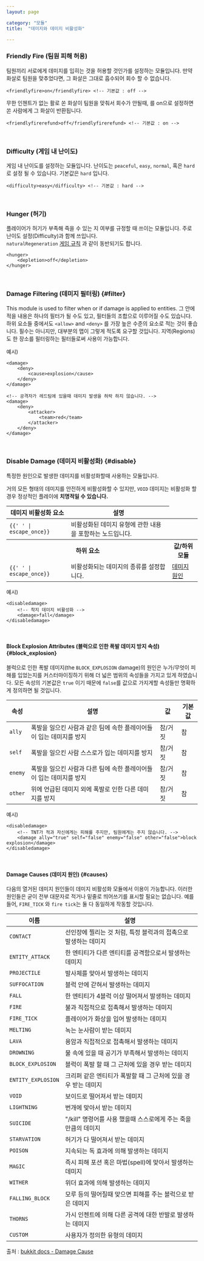 ```yaml
---
layout: page

category: "모듈"
title:  "데미지와 데미지 비활성화"

---
```


### Friendly Fire (팀원 피해 허용)
팀원끼리 서로에게 데미지를 입히는 것을 허용할 것인가를 설정하는 모듈입니다.
만약 화살로 팀원을 맞추었다면, 그 화살은 그대로 흡수되어 회수 할 수 없습니다.

    <friendlyfire>on</friendlyfire> <!-- 기본값 : off -->

무한 인첸트가 없는 활로 쏜 화살이 팀원을 맞춰서 회수가 안될때, <friendlyfirerefund>를 on으로 설정하면 쏜 사람에게 그 화살이 반환됩니다.

    <friendlyfirerefund>off</friendlyfirerefund> <!-- 기본값 : on -->

<br/>

### Difficulty (게임 내 난이도)
게임 내 난이도를 설정하는 모듈입니다.
난이도는 `peaceful`, `easy`, `normal`, 혹은 `hard`로 설정 될 수 있습니다. 기본값은 `hard` 입니다.

    <difficulty>easy</difficulty> <!-- 기본값 : hard -->

<br/>

### Hunger (허기)
플레이어가 허기가 부족해 죽을 수 있는 지 여부를 규정할 때 쓰이는 모듈입니다.
주로 난이도 설정(Difficulty)과 함께 쓰입니다.<br/>
`naturalRegeneration` [게임 규칙](/modules/gamerules) 과 같이 동반되기도 합니다.

    <hunger>
        <depletion>off</depletion>
    </hunger>

<br/>

### Damage Filtering (데미지 필터링) {#filter}

This module is used to filter when or if damage is applied to entities.
그 안에 적을 내용은 하나의 필터가 될 수도 있고, 필터들의 조합으로 이루어질 수도 있습니다.
하위 요소들 중에서도 `<allow>` and `<deny>` 를 가장 높은 수준의 요소로 적는 것이 좋습니다. 필수는 아니지만, 대부분의 맵이 그렇게 적도록 요구할 것입니다.
지역(Regions)도 한 장소를 필터링하는 필터들로써 사용이 가능합니다.

예시)

    <damage>
        <deny>
            <cause>explosion</cause>
        </deny>
    </damage>

    <!-- 공격자가 레드팀에 있을때 데미지 발생을 허락 하지 않습니다. -->
    <damage>
        <deny>
            <attacker>
                <team>red</team>
            </attacker>
        </deny>
    </damage>

<br/>

### Disable Damage (데미지 비활성화) {#disable}
특정한 원인으로 발생한 데미지를 비활성화할때 사용하는 모듈입니다.

거의 모든 형태의 데미지를 안전하게 비활성화할 수 있지만, `VOID` 데미지는 비활성화 할 경우 정상적인 플레이에 **치명적일 수 있습니다.**  

<div class='table-responsive'>
  <table class='table table-striped table-condensed'>
    <thead>
      <tr>
        <th>데미지 비활성화 요소</th>
        <th>설명</th>
      </tr>
    </thead>
    <tbody>
      <tr>
        <td>
          <span class='highlight'>
            <code>{{'<disabledamage> </disabledamage>' | escape_once}}</code>
          </span>
        </td>
        <td>비활성화된 데미지 유형에 관한 내용을 포함하는 노드입니다.</td>
        <td></td>
      </tr>
      <tr>
        <th colspan='2'>하위 요소</th>
        <th>값/하위 모듈</th>
      </tr>
      <tr>
        <td>
          <span class='highlight'>
            <code>{{'<damage> </damage>' | escape_once}}</code>
          </span>
        </td>
        <td>
          비활성화되는 데미지의 종류를 설정합니다.
        </td>
        <td>
          <a href='#causes'>데미지 원인</a>
        </td>
      </tr>
    </tbody>
  </table>
</div>

예시)

    <disabledamage>
        <!-- 착지 데미지 비활성화 -->
        <damage>fall</damage>
    </disabledamage>


<br/>

#### Block Explosion Attributes (블럭으로 인한 폭발 데미지 방지 속성) {#block_explosion}

 블럭으로 인한 폭발 데미지(the `BLOCK_EXPLOSION` damage)의 원인은 누가/무엇이 피해를 입었는지를 커스터마이징하기 위해 더 넓은 범위의 속성들을 가지고 있게 하였습니다. 모든 속성의 기본값은 `true` 이기 때문에 `false`를 값으로 가지게할 속성들만 명확하게 정의하면 될 것입니다.

<div class='table-responsive'>
  <table class='table table-striped table-condensed'>
    <thead>
      <tr>
        <th>속성</th>
        <th>설명</th>
        <th>값</th>
        <th>기본값</th>
      </tr>
    </thead>
    <tbody>
      <tr>
        <td>
          <code>ally</code>
        </td>
        <td>폭발을 일으킨 사람과 같은 팀에 속한 플레이어들이 입는 데미지를 방지 </td>
        <td>
          <span class='label label-primary'>참/거짓</span>
        </td>
        <td>참</td>
      </tr>
      <tr>
        <td>
          <code>self</code>
        </td>
        <td>폭발을 일으킨 사람 스스로가 입는 데미지를 방지</td>
        <td>
          <span class='label label-primary'>참/거짓</span>
        </td>
        <td>참</td>
      </tr>
      <tr>
        <td>
          <code>enemy</code>
        </td>
        <td>폭발을 일으킨 사람과 다른 팀에 속한 플레이어들이 입는 데미지를 방지</td>
        <td>
          <span class='label label-primary'>참/거짓</span>
        </td>
        <td>참</td>
      </tr>
      <tr>
        <td>
          <code>other</code>
        </td>
        <td>위에 언급된 데미지 외에 폭발로 인한 다른 데미지를 방지</td>
        <td>
          <span class='label label-primary'>참/거짓</span>
        </td>
        <td>참</td>
      </tr>
    </tbody>
  </table>
</div>

예시)

    <disabledamage>
        <!-- TNT가 적과 자신에게는 피해를 주지만, 팀원에게는 주지 않습니다. -->
        <damage ally="true" self="false" enemy="false" other="false">block explosion</damage>
    </disabledamage>


<br/>

#### Damage Causes (데미지 원인) {#causes}
다음의 열거된 데미지 원인들이 데미지 비활성화 모듈에서 이용이 가능합니다.
이러한 원인들은 굳이 전부 대문자로 적거나 밑줄로 띄어쓰기를 표시할 필요는 없습니다. 예를 들어, `FIRE_TICK` 와 `fire tick`는 둘 다 동일하게 작동할 것입니다.

<div class='table-responsive'>
  <table class='table table-striped table-condensed'>
    <thead>
      <tr>
        <th>이름</th>
        <th>설명</th>
      </tr>
    </thead>
    <tbody>
      <tr>
        <td>
          <code>CONTACT</code>
        </td>
        <td>
          선인장에 찔리는 것 처럼, 특정 블럭과의 접촉으로 발생하는 데미지
        </td>
      </tr>
      <tr>
        <td>
          <code>ENTITY_ATTACK</code>
        </td>
        <td>
          한 엔티티가 다른 엔티티를 공격함으로서 발생하는 데미지
        </td>
      </tr>
      <tr>
        <td>
          <code>PROJECTILE</code>
        </td>
        <td>
          발사체를 맞아서 발생하는 데미지
        </td>
      </tr>
      <tr>
        <td>
          <code>SUFFOCATION</code>
        </td>
        <td>
          블럭 안에 갇혀서 발생하는 데미지
        </td>
      </tr>
      <tr>
        <td>
          <code>FALL</code>
        </td>
        <td>
          한 엔티티가 4블럭 이상 떨어져서 발생하는 데미지
        </td>
      </tr>
      <tr>
        <td>
          <code>FIRE</code>
        </td>
        <td>
          불과 직접적으로 접촉해서 발생하는 데미지
        </td>
      </tr>
      <tr>
        <td>
          <code>FIRE_TICK</code>
        </td>
        <td>
          플레이어가 화상을 입어 발생하는 데미지
        </td>
      </tr>
      <tr>
        <td>
          <code>MELTING</code>
        </td>
        <td>
          녹는 눈사람이 받는 데미지
        </td>
      </tr>
      <tr>
        <td>
          <code>LAVA</code>
        </td>
        <td>
          용암과 직접적으로 접촉해서 발생하는 데미지
        </td>
      </tr>
      <tr>
        <td>
          <code>DROWNING</code>
        </td>
        <td>
          물 속에 있을 때 공기가 부족해서 발생하는 데미지
        </td>
      </tr>
      <tr>
        <td>
          <code>BLOCK_EXPLOSION</code>
        </td>
        <td>
          블럭이 폭발 할 때 그 근처에 있을 경우 받는 데미지
        </td>
      </tr>
      <tr>
        <td>
          <code>ENTITY_EXPLOSION</code>
        </td>
        <td>
          크리퍼 같은 엔티티가 폭발할 때 그 근처에 있을 경우 받는 데미지
        </td>
      </tr>
      <tr>
        <td>
          <code>VOID</code>
        </td>
        <td>
          보이드로 떨어져서 받는 데미지
        </td>
      </tr>
      <tr>
        <td>
          <code>LIGHTNING</code>
        </td>
        <td>
          번개에 맞아서 받는 데미지
        </td>
      </tr>
      <tr>
        <td>
          <code>SUICIDE</code>
        </td>
        <td>
          "/kill" 명령어를 사용 했을때 스스로에게 주는 죽을 만큼의 데미지
        </td>
      </tr>
      <tr>
        <td>
          <code>STARVATION</code>
        </td>
        <td>
          허기가 다 떨어져서 받는 데미지
        </td>
      </tr>
      <tr>
        <td>
          <code>POISON</code>
        </td>
        <td>
          지속되는 독 효과에 의해 발생하는 데미지
        </td>
      </tr>
      <tr>
        <td>
          <code>MAGIC</code>
        </td>
        <td>
          즉시 피해 포션 혹은 마법(spell)에 맞아서 발생하는 데미지
        </td>
      </tr>
      <tr>
        <td>
          <code>WITHER</code>
        </td>
        <td>
          위더 효과에 의해 발생하는 데미지
        </td>
      </tr>
      <tr>
        <td>
          <code>FALLING_BLOCK</code>
        </td>
        <td>
          모루 등의 떨어질때 맞으면 피해를 주는 블럭으로 받은 데미지
        </td>
      </tr>
      <tr>
        <td>
          <code>THORNS</code>
        </td>
        <td>
          가시 인첸트에 의해 다른 공격에 대한 반발로 발생하는 데미지
        </td>
      </tr>
      <tr>
        <td>
          <code>CUSTOM</code>
        </td>
        <td>
          사용자가 정의한 유형의 데미지
        </td>
      </tr>
    </tbody>
  </table>
</div>

출처 : [bukkit docs - Damage Cause](https://hub.spigotmc.org/javadocs/bukkit/org/bukkit/event/entity/EntityDamageEvent.DamageCause.html)
